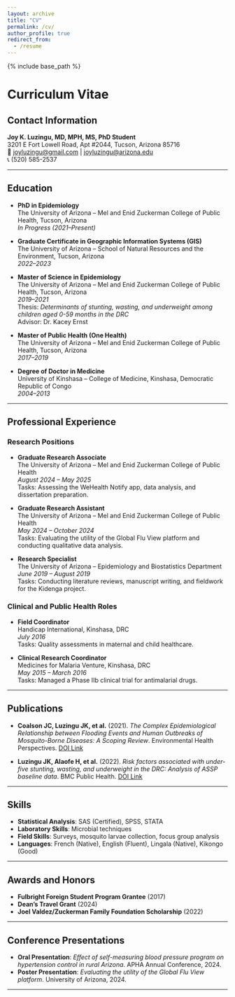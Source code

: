 ```yaml
---
layout: archive
title: "CV"
permalink: /cv/
author_profile: true
redirect_from:
  - /resume
---
```


{% include base_path %}

# Curriculum Vitae

## Contact Information
**Joy K. Luzingu, MD, MPH, MS, PhD Student**  
3201 E Fort Lowell Road, Apt #2044, Tucson, Arizona 85716  
📧 [joyluzingu@gmail.com](mailto:joyluzingu@gmail.com) | [joyluzingu@arizona.edu](mailto:joyluzingu@arizona.edu)  
📞 (520) 585-2537  

---

## Education
- **PhD in Epidemiology**  
  The University of Arizona – Mel and Enid Zuckerman College of Public Health, Tucson, Arizona  
  *In Progress (2021–Present)*

- **Graduate Certificate in Geographic Information Systems (GIS)**  
  The University of Arizona – School of Natural Resources and the Environment, Tucson, Arizona  
  *2022–2023*

- **Master of Science in Epidemiology**  
  The University of Arizona – Mel and Enid Zuckerman College of Public Health, Tucson, Arizona  
  *2019–2021*  
  Thesis: *Determinants of stunting, wasting, and underweight among children aged 0-59 months in the DRC*  
  Advisor: Dr. Kacey Ernst

- **Master of Public Health (One Health)**  
  The University of Arizona – Mel and Enid Zuckerman College of Public Health, Tucson, Arizona  
  *2017–2019*

- **Degree of Doctor in Medicine**  
  University of Kinshasa – College of Medicine, Kinshasa, Democratic Republic of Congo  
  *2004–2013*

---

## Professional Experience
### Research Positions
- **Graduate Research Associate**  
  The University of Arizona – Mel and Enid Zuckerman College of Public Health  
  *August 2024 – May 2025*  
  Tasks: Assessing the WeHealth Notify app, data analysis, and dissertation preparation.

- **Graduate Research Assistant**  
  The University of Arizona – Mel and Enid Zuckerman College of Public Health  
  *May 2024 – October 2024*  
  Tasks: Evaluating the utility of the Global Flu View platform and conducting qualitative data analysis.

- **Research Specialist**  
  The University of Arizona – Epidemiology and Biostatistics Department  
  *June 2019 – August 2019*  
  Tasks: Conducting literature reviews, manuscript writing, and fieldwork for the Kidenga project.

### Clinical and Public Health Roles
- **Field Coordinator**  
  Handicap International, Kinshasa, DRC  
  *July 2016*  
  Tasks: Quality assessments in maternal and child healthcare.

- **Clinical Research Coordinator**  
  Medicines for Malaria Venture, Kinshasa, DRC  
  *May 2015 – March 2016*  
  Tasks: Managed a Phase IIb clinical trial for antimalarial drugs.

---

## Publications
- **Coalson JC, Luzingu JK, et al.** (2021). *The Complex Epidemiological Relationship between Flooding Events and Human Outbreaks of Mosquito-Borne Diseases: A Scoping Review*. Environmental Health Perspectives. [DOI Link](https://doi.org/10.1289/EHP8887)

- **Luzingu JK, Alaofe H, et al.** (2022). *Risk factors associated with under-five stunting, wasting, and underweight in the DRC: Analysis of ASSP baseline data*. BMC Public Health. [DOI Link](https://bmcpublichealth.biomedcentral.com/articles/10.1186/s12889-022-14842-x)

---

## Skills
- **Statistical Analysis**: SAS (Certified), SPSS, STATA  
- **Laboratory Skills**: Microbial techniques  
- **Field Skills**: Surveys, mosquito larvae collection, focus group analysis  
- **Languages**: French (Native), English (Fluent), Lingala (Native), Kikongo (Good)

---

## Awards and Honors
- **Fulbright Foreign Student Program Grantee** (2017)  
- **Dean’s Travel Grant** (2024)  
- **Joel Valdez/Zuckerman Family Foundation Scholarship** (2022)  

---

## Conference Presentations
- **Oral Presentation**: *Effect of self-measuring blood pressure program on hypertension control in rural Arizona*. APHA Annual Conference, 2024.  
- **Poster Presentation**: *Evaluating the utility of the Global Flu View platform*. University of Arizona, 2024.

---
